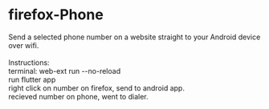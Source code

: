 # firefox-Phone
 Send a selected phone number on a website straight to your Android device over wifi.</br>
<br>Instructions:</br>
    terminal: web-ext run --no-reload</br>
    run flutter app</br>
    right click on number on firefox, send to android app.</br>
    recieved number on phone, went to dialer.</br>
